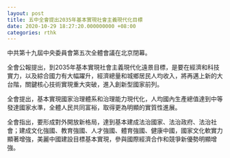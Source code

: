 ```yaml
---
layout: post
title: 五中全會提出2035年基本實現社會主義現代化目標
date: 2020-10-29 18:27:20.000000000 +08:00
categories: rthk
---
```


中共第十九屆中央委員會第五次全體會議在北京閉幕。

全會公報提出，到2035年基本實現社會主義現代化遠景目標，是要在經濟和科技實力，以及綜合國力有大幅躍升，經濟總量和城鄉居民人均收入，將再邁上新的大台階，關鍵核心技術實現重大突破，進入創新型國家前列。

全會提出，基本實現國家治理體系和治理能力現代化，人均國內生產總值達到中等發達國家水準，全體人民共同富裕，取得更為明顯的實質性進展。

全會指出，要形成對外開放新格局，達到基本建成法治國家、法治政府、法治社會；建成文化強國、教育強國、人才強國、體育強國、健康中國，國家文化軟實力顯著增強，美麗中國建設目標基本實現，參與國際經濟合作和競爭新優勢明顯增強。
